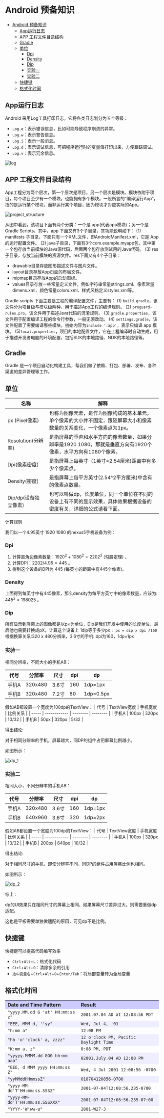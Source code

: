# Android 预备知识

- [Android 预备知识](#android-预备知识)
  - [App运行日志](#app运行日志)
  - [APP 工程文件目录结构](#app-工程文件目录结构)
  - [Gradle](#gradle)
  - [单位](#单位)
    - [Dpi](#dpi)
    - [Density](#density)
    - [Dip](#dip)
    - [实验一](#实验一)
    - [实验二](#实验二)
  - [快捷键](#快捷键)
  - [格式化时间](#格式化时间)

## App运行日志
Android 采用Log工具打印日志，它将各类日志划分为五个等级：

- `Log.e`：表示错误信息，比如可能导致程序崩溃的异常。
- `Log.w`：表示警告信息。
- `Log.i`：表示一般消息。
- `Log.d`：表示调试信息，可把程序运行时的变量值打印出来，方便跟踪调试。
- `Log.v`：表示冗余信息。

![log](img/log.png)

## APP 工程文件目录结构

App工程分为两个层次，第一个层次是项目，另一个层次是模块。模块依附于项目，每个项目至少有一个模块，也能拥有多个模块。一般所言的“编译运行App”，指的是运行某个模块，而非运行某个项目，因为模块才对应实际的App。

![project_structure](./img/project_structure.png)

从图中看到，该项目下面有两个分类：一个是 app(代表app模块)；另一个是 Gradle Scripts。其中，app 下面又有3个子目录，其功能说明如下：
(1) manifests 子目录，下面只有一个XML文件，即AndroidManifest.xml，它是 App 的运行配置文件。
(2) java子目录，下面有3个com.example.myapp包，其中第一个包存放当前模块的Java源代码，后面两个包存放测试用的Java代码。
(3) res子目录，存放当前模块的资源文件。res下面又有4个子目录：
- drawable目录存放图形描述文件与图片文件。
- layout目录存放App页面的布局文件。
- mipmap目录存放App的启动图标。
- values目录存放一些常量定义文件，例如字符串常量strings.xml、像素常量dimens.xml、颜色常量colors.xml、样式风格定义styles.xml等。

Gradle scripts 下面主要是工程的编译配置文件，主要有：
(1) `build.gradle`，该文件分为项目级与模块级两种，用于描述App工程的编译规则。
(2) `proguard-rules.pro`，该文件用于描述Java代码的混淆规则。
(3) `gradle.properties`，该文件用于配置编译工程的命令行参数，一般无须改动。
(4) `settings.gradle`，该文件配置了需要编译哪些模块。初始内容为`include ':app'`，表示只编译 app 模块。
(5)`local.properties`，项目的本地配置文件，它在工程编译时自动生成，用于描述开发者电脑的环境配置，包括SDK的本地路径、NDK的本地路径等。

## Gradle

Gradle 是一个项目自动化构建工具，帮我们做了依赖、打包、部署、发布、各种渠道的差异管理等工作。


## 单位

| 名称                 | 解释                                                                                                                  |
| -------------------- | --------------------------------------------------------------------------------------------------------------------- |
| px (Pixel像素)       | 也称为图像元素，是作为图像构成的基本单元，单个像素的大小并不固定，跟随屏幕大小和像素数量的关系变化，一个像素点为1px。 |
| Resolution(分辨率)   | 是指屏幕的垂直和水平方向的像素数量，如果分辨率是1920 1080，那就是垂直方向有1920个像素，水平方向有1080个像素。         |
| Dpi(像素密度)        | 是指屏幕上每英寸（1英寸=2.54厘米)距离中有多少个像素点。                                                               |
| Density(密度)        | 是指屏幕上每平方英寸(2.54^2平方厘米)中含有的像素点数量。                                                              |
| Dip/dp(设备独立像素) | 也可以叫做dp，长度单位，同一个单位在不同的设备上有不同的显示效果，具体效果根据设备的密度有关，详细的公式请看下面。    |

  计算规则  

我们以一个4.95英寸 1920 1080 的nexus5手机设备为例：
### Dpi
1. 计算直角边像素数量：$1920^2+1080^2=2202^2$ (勾股定理) 。
2. 计算DPI：$2202/4.95= 445$ 。
3. 得到这个设备的DPI为 445 (每英寸的距离中有445个像素)。
### Density
上面得到每英寸中有445像素，那么density为每平方英寸中的像素数量，应该为: $445^2=198025$ 。
### Dip
所有显示到屏幕上的图像都是以p×为单位，Dip是我们开发中使用的长度单位，最后他也需要转换成pX，计算这个设备上 1dip等于多少px：
`px = dip x dpi /160`
根据换算关系:320 x 480分辨率，3.6寸的手机: dpi为160，1dp=1px

### 实验一

相同分辨率，不同大小的手机AB：

| 代号  | 分辨率  | 尺寸  | dpi | dp        |
| ----- | ------- | ----- | --- | --------- |
| 手机A | 320x480 | 3.6寸 | 160 | 1dp=1px   |
| 手机B | 320x480 | 7.2寸 | 80  | 1dp=0.5px |
假如AB都设置一个宽度为100dp的TextView：
| 代号  | TextView宽度 | 手机宽度 | 比例关系 |
| ----- | ------------ | -------- | -------- |
| 手机A | 100px        | 320px    | 10/32    |
| 手机B | 50px         | 320px    | 5/32     |

得出结论:

  对于相同分辨率的手机，屏幕越大，同DP的组件占用屏幕比例越小。  

如图所示：

![dp_1](./img/dp_1.png)

### 实验二

相同大小，不同分辨率的手机AB：

| 代号  | 分辨率  | 尺寸  | dpi | dp      |
| ----- | ------- | ----- | --- | ------- |
| 手机A | 320x480 | 3.6寸 | 160 | 1dp=1px |
| 手机B | 640x960 | 3.6寸 | 320 | 1dp=2px |
假如AB都设置一个宽度为100dp的TextView：
| 代号  | TextView宽度 | 手机宽度 | 比例关系 |
| ----- | ------------ | -------- | -------- |
| 手机A | 100px        | 320px    | 10/32    |
| 手机B | 200px        | 640px    | 10/32    |

得出结论:

  对于相同尺寸的手机，即使分辨率不同，同DP的组件占用屏幕比例也相同。  

如图所示：

![dp_2](./img/dp_2.png)

综上：

  dp的UI效果只在相同尺寸的屏幕上相同，如果屏幕尺寸差异过大，则需要重做dp适配。  

这也是平板需要单独做适配的原因，可见dp不是比例。


## 快捷键

快捷键可以提高代码编写效率

- `Ctrl`+`Alt`+`L`：格式化代码
- `Ctrl`+`Alt`+`O`：清除多余的引用
- `选中变量名`+`Ctrl`+`Alt`+`O`+`Enter/Tab`：将局部变量转为全局变量

## 格式化时间

<table border=0 cellspacing=3 cellpadding=0 summary="Examples of date and time patterns interpreted in the U.S. locale">
   <tr style="background-color: rgb(204, 204, 255);">
       <th align=left>Date and Time Pattern
       <th align=left>Result
   <tr>
       <td><code>"yyyy.MM.dd G 'at' HH:mm:ss z"</code>
       <td><code>2001.07.04 AD at 12:08:56 PDT</code>
   <tr style="background-color: rgb(238, 238, 255);">
       <td><code>"EEE, MMM d, ''yy"</code>
       <td><code>Wed, Jul 4, '01</code>
   <tr>
       <td><code>"h:mm a"</code>
       <td><code>12:08 PM</code>
   <tr style="background-color: rgb(238, 238, 255);">
       <td><code>"hh 'o''clock' a, zzzz"</code>
       <td><code>12 o'clock PM, Pacific Daylight Time</code>
   <tr>
       <td><code>"K:mm a, z"</code>
       <td><code>0:08 PM, PDT</code>
   <tr style="background-color: rgb(238, 238, 255);">
       <td><code>"yyyyy.MMMM.dd GGG hh:mm aaa"</code>
       <td><code>02001.July.04 AD 12:08 PM</code>
   <tr>
       <td><code>"EEE, d MMM yyyy HH:mm:ss Z"</code>
       <td><code>Wed, 4 Jul 2001 12:08:56 -0700</code>
   <tr style="background-color: rgb(238, 238, 255);">
       <td><code>"yyMMddHHmmssZ"</code>
       <td><code>010704120856-0700</code>
   <tr>
       <td><code>"yyyy-MM-dd'T'HH:mm:ss.SSSZ"</code>
       <td><code>2001-07-04T12:08:56.235-0700</code>
   <tr style="background-color: rgb(238, 238, 255);">
       <td><code>"yyyy-MM-dd'T'HH:mm:ss.SSSXXX"</code>
       <td><code>2001-07-04T12:08:56.235-07:00</code>
   <tr>
       <td><code>"YYYY-'W'ww-u"</code>
       <td><code>2001-W27-3</code>
</table>